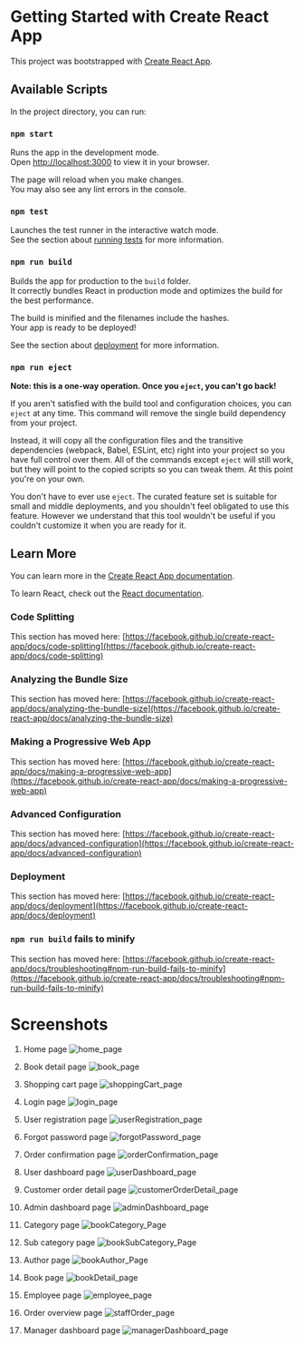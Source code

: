 # Getting Started with Create React App

This project was bootstrapped with [Create React App](https://github.com/facebook/create-react-app).

## Available Scripts

In the project directory, you can run:

### `npm start`

Runs the app in the development mode.\
Open [http://localhost:3000](http://localhost:3000) to view it in your browser.

The page will reload when you make changes.\
You may also see any lint errors in the console.

### `npm test`

Launches the test runner in the interactive watch mode.\
See the section about [running tests](https://facebook.github.io/create-react-app/docs/running-tests) for more information.

### `npm run build`

Builds the app for production to the `build` folder.\
It correctly bundles React in production mode and optimizes the build for the best performance.

The build is minified and the filenames include the hashes.\
Your app is ready to be deployed!

See the section about [deployment](https://facebook.github.io/create-react-app/docs/deployment) for more information.

### `npm run eject`

**Note: this is a one-way operation. Once you `eject`, you can't go back!**

If you aren't satisfied with the build tool and configuration choices, you can `eject` at any time. This command will remove the single build dependency from your project.

Instead, it will copy all the configuration files and the transitive dependencies (webpack, Babel, ESLint, etc) right into your project so you have full control over them. All of the commands except `eject` will still work, but they will point to the copied scripts so you can tweak them. At this point you're on your own.

You don't have to ever use `eject`. The curated feature set is suitable for small and middle deployments, and you shouldn't feel obligated to use this feature. However we understand that this tool wouldn't be useful if you couldn't customize it when you are ready for it.

## Learn More

You can learn more in the [Create React App documentation](https://facebook.github.io/create-react-app/docs/getting-started).

To learn React, check out the [React documentation](https://reactjs.org/).

### Code Splitting

This section has moved here: [https://facebook.github.io/create-react-app/docs/code-splitting](https://facebook.github.io/create-react-app/docs/code-splitting)

### Analyzing the Bundle Size

This section has moved here: [https://facebook.github.io/create-react-app/docs/analyzing-the-bundle-size](https://facebook.github.io/create-react-app/docs/analyzing-the-bundle-size)

### Making a Progressive Web App

This section has moved here: [https://facebook.github.io/create-react-app/docs/making-a-progressive-web-app](https://facebook.github.io/create-react-app/docs/making-a-progressive-web-app)

### Advanced Configuration

This section has moved here: [https://facebook.github.io/create-react-app/docs/advanced-configuration](https://facebook.github.io/create-react-app/docs/advanced-configuration)

### Deployment

This section has moved here: [https://facebook.github.io/create-react-app/docs/deployment](https://facebook.github.io/create-react-app/docs/deployment)

### `npm run build` fails to minify

This section has moved here: [https://facebook.github.io/create-react-app/docs/troubleshooting#npm-run-build-fails-to-minify](https://facebook.github.io/create-react-app/docs/troubleshooting#npm-run-build-fails-to-minify)

# Screenshots

 1. Home page
    ![home_page](https://github.com/user-attachments/assets/56334b39-80fd-4336-abdd-72e816137d63)
    
 2. Book detail page
    ![book_page](https://github.com/user-attachments/assets/a1e29b84-f6f6-44c7-a481-61e4c112fa72)
    
 3. Shopping cart page
    ![shoppingCart_page](https://github.com/user-attachments/assets/36219475-a3c1-489e-8bf0-9441658a195c)
    
 4. Login page
    ![login_page](https://github.com/user-attachments/assets/a5b44f2c-eedf-4bfc-9aab-4a92d8d8adae)

 5. User registration page
    ![userRegistration_page](https://github.com/user-attachments/assets/7bd3df15-5230-4d42-82af-05dbf1fc31a4)
    
 6. Forgot password page
    ![forgotPassword_page](https://github.com/user-attachments/assets/01c6f423-9dd9-4240-8543-ef792b64d92d)
    
 7. Order confirmation page
    ![orderConfirmation_page](https://github.com/user-attachments/assets/6821f7b5-448d-4213-a07a-e2772d0199e6)
     
 8. User dashboard page
    ![userDashboard_page](https://github.com/user-attachments/assets/5c8b69c8-323d-44b7-a75d-97825eed7eec)
     
 9. Customer order detail page
    ![customerOrderDetail_page](https://github.com/user-attachments/assets/3a942068-2b0e-41be-858d-6e23db333140)
     
 10. Admin dashboard page
     ![adminDashboard_page](https://github.com/user-attachments/assets/d98d3081-72b8-4791-b8f5-e9a7eabf5313)
     
 11. Category page
     ![bookCategory_Page](https://github.com/user-attachments/assets/91fb06ba-1704-440c-9ddb-e1928557728b)
     
 12. Sub category page
     ![bookSubCategory_Page](https://github.com/user-attachments/assets/d3c2f70d-f8c6-47af-9608-dd4770d3d382)
     
 13. Author page
     ![bookAuthor_Page](https://github.com/user-attachments/assets/60188ad0-596e-453e-972b-771c54892115)
     
 14. Book page
     ![bookDetail_page](https://github.com/user-attachments/assets/89bf27c9-36ed-4cff-85b6-c98b9d2faba7)
      
 15. Employee page
     ![employee_page](https://github.com/user-attachments/assets/541ee970-3d82-40f6-8e6e-b00ccfe667b7)
     
 16. Order overview page
     ![staffOrder_page](https://github.com/user-attachments/assets/6731988a-3bfe-4a52-826e-eefbb6f7ca46)
     
 17. Manager dashboard page
     ![managerDashboard_page](https://github.com/user-attachments/assets/7740e4fe-0c50-4f83-93d6-3f920393f456)

